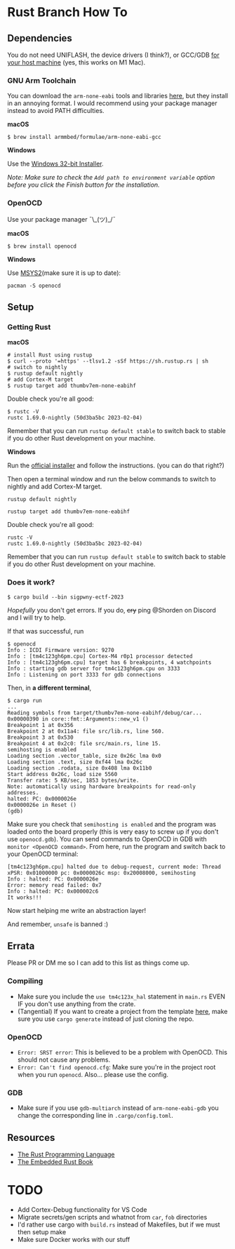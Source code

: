 # Rust Branch How To
## Dependencies
You do not need UNIFLASH, the device drivers (I think?), or GCC/GDB <ins>for your host machine</ins> (yes, this works on M1 Mac).

### GNU Arm Toolchain
You can download the `arm-none-eabi` tools and libraries [here](https://developer.arm.com/Tools%20and%20Software/GNU%20Toolchain), but they install in an annoying format. I would recommend using your package manager instead to avoid PATH difficulties.

**macOS**
```
$ brew install armmbed/formulae/arm-none-eabi-gcc
```

**Windows**

Use the [Windows 32-bit Installer](https://developer.arm.com/-/media/Files/downloads/gnu-rm/10.3-2021.10/gcc-arm-none-eabi-10.3-2021.10-win32.exe?rev=29bb46cfa0434fbda93abb33c1d480e6&hash=B2C5AAE07841929A0D0BF460896D6E52). 

*Note: Make sure to check the `Add path to environment variable` option before you click the Finish button for the installation.*

### OpenOCD
Use your package manager ¯\\\_\(ツ\)\_/¯

**macOS**
```
$ brew install openocd
```

**Windows**

Use [MSYS2](http://msys2.org/)(make sure it is up to date):
```
pacman -S openocd
```

## Setup

### Getting Rust
**macOS**
```
# install Rust using rustup
$ curl --proto '=https' --tlsv1.2 -sSf https://sh.rustup.rs | sh
# switch to nightly
$ rustup default nightly
# add Cortex-M target
$ rustup target add thumbv7em-none-eabihf
```
Double check you're all good:
```
$ rustc -V
rustc 1.69.0-nightly (50d3ba5bc 2023-02-04)
```
Remember that you can run `rustup default stable` to switch back to stable if you do other Rust development on your machine.

**Windows**

Run the [official installer](https://www.rust-lang.org/tools/install) and follow the instructions. (you can do that right?)

Then open a terminal window and run the below commands to switch to nightly and add Cortex-M target.
```
rustup default nightly

rustup target add thumbv7em-none-eabihf
```

Double check you're all good:
```
rustc -V
rustc 1.69.0-nightly (50d3ba5bc 2023-02-04)
```
Remember that you can run `rustup default stable` to switch back to stable if you do other Rust development on your machine.

### Does it work?
```
$ cargo build --bin sigpwny-ectf-2023
```
*Hopefully* you don't get errors. If you do, ~~cry~~ ping @Shorden on Discord and I will try to help.

If that was successful, run
```
$ openocd
Info : ICDI Firmware version: 9270
Info : [tm4c123gh6pm.cpu] Cortex-M4 r0p1 processor detected
Info : [tm4c123gh6pm.cpu] target has 6 breakpoints, 4 watchpoints
Info : starting gdb server for tm4c123gh6pm.cpu on 3333
Info : Listening on port 3333 for gdb connections
```
Then, in **a different terminal**,
```
$ cargo run
...
Reading symbols from target/thumbv7em-none-eabihf/debug/car...
0x00000390 in core::fmt::Arguments::new_v1 ()
Breakpoint 1 at 0x356
Breakpoint 2 at 0x11a4: file src/lib.rs, line 560.
Breakpoint 3 at 0x530
Breakpoint 4 at 0x2c0: file src/main.rs, line 15.
semihosting is enabled
Loading section .vector_table, size 0x26c lma 0x0
Loading section .text, size 0xf44 lma 0x26c
Loading section .rodata, size 0x408 lma 0x11b0
Start address 0x26c, load size 5560
Transfer rate: 5 KB/sec, 1853 bytes/write.
Note: automatically using hardware breakpoints for read-only addresses.
halted: PC: 0x0000026e
0x0000026e in Reset ()
(gdb)
```
Make sure you check that `semihosting is enabled` and the program was loaded onto the board properly (this is very easy to screw up if you don't use `openocd.gdb`). You can send commands to OpenOCD in GDB with `monitor <OpenOCD command>`. From here, run the program and switch back to your OpenOCD terminal:
```
[tm4c123gh6pm.cpu] halted due to debug-request, current mode: Thread
xPSR: 0x01000000 pc: 0x0000026c msp: 0x20008000, semihosting
Info : halted: PC: 0x0000026e
Error: memory read failed: 0x7
Info : halted: PC: 0x000002c6
It works!!!
```
Now start helping me write an abstraction layer!

And remember, `unsafe` is banned :)

## Errata
Please PR or DM me so I can add to this list as things come up.
### Compiling
- Make sure you include the `use tm4c123x_hal` statement in `main.rs` EVEN IF you don't use anything from the crate.
- (Tangential) If you want to create a project from the template [here](https://github.com/rust-embedded/cortex-m-quickstart), make sure you use `cargo generate` instead of just cloning the repo.
### OpenOCD
- `Error: SRST error`: This is believed to be a problem with OpenOCD. This should not cause any problems.
- `Error: Can't find openocd.cfg`: Make sure you're in the project root when you run `openocd`. Also... please use the config.
### GDB
- Make sure if you use `gdb-multiarch` instead of `arm-none-eabi-gdb` you change the corresponding line in `.cargo/config.toml`.

## Resources
- [The Rust Programming Language](https://doc.rust-lang.org/book/)
- [The Embedded Rust Book](https://doc.rust-lang.org/beta/embedded-book/)

# TODO
- Add Cortex-Debug functionality for VS Code
- Migrate secrets/gen scripts and whatnot from `car`, `fob` directories
- I'd rather use cargo with `build.rs` instead of Makefiles, but if we must then setup make
- Make sure Docker works with our stuff

